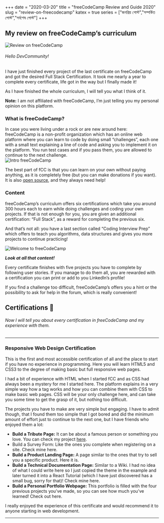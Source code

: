 +++
date = "2020-03-20"
title = "freeCodeCamp Review and Guide 2020"
slug = "review-on-freecodecamp"
katex = true
series = ["জনপ্রিয় পোস্ট","সম্পর্কিত পোস্ট","সর্বশেষ পোস্ট"]
+++

## My review on freeCodeCamp’s curriculum  
![Review on freeCodeCamp](https://miro.medium.com/max/700/1*qCOzhS9SaEm1pYQAkuGToA.jpeg "freeCodeCamp Review and Guide 2020")  

###### Hello DevCommunity!  
I have just finished every project of the last certificate on freeCodeCamp and got the desired Full Stack Certification. It took me nearly a year to complete every certificate, life got in the way but I finally made it!  

As I have finished the whole curriculum, I will tell you what I think of it.  

**Note:** I am not affiliated with freeCodeCamp, I’m just telling you my personal opinion on this platform.  


### What is freeCodeCamp?  
In case you were living under a rock or are new around here: freeCodeCamp is a non-profit organization which has an online web platform where you can learn to code by doing small “challenges”, each one with a small text explaining a line of code and asking you to implement it on the platform. You run test cases and if you pass them, you are allowed to continue to the next challenge.  
![Intro freeCodeCamp](https://miro.medium.com/max/700/1*PCMCwj6ZPK4ZAKgDAA3kag.png "freeCodeCamp Introduction")  

The best part of fCC is that you can learn on your own without paying anything, as it is completely free (but you can make donations if you want). It is also [open source](https://github.com/freeCodeCamp/freeCodeCamp), and they always need help!  

### Content
freeCodeCamp’s curriculum offers six certifications which take you around 300 hours each to earn while doing challenges and coding your own projects. If that is not enough for you, you are given an additional certification: “Full Stack”, as a reward for completing the previous six.  

And that’s not all: you have a last section called “Coding Interview Prep” which offers to teach you algorithms, data structures and gives you more projects to continue practicing!  

![Welcome to freeCodeCamp](https://miro.medium.com/max/700/1*FL62dlfNDj8DSJtOpdZpWA.png)  

**_Look at all that content!_**  

Every certificate finishes with five projects you have to complete by following user stories. If you manage to do them all, you are rewarded with a certification you can print or add to you LinkedIn’s profile!  

If you find a challenge too difficult, freeCodeCamp’s offers you a hint or the possibility to ask for help in the forum, which is really convenient!  

## Certifications 📜  

###### Now I will tell you about every certification in freeCodeCamp and my experience with them.  

---

### Responsive Web Design Certification  

This is the first and most accessible certification of all and the place to start if you have no experience in programming. Here you will learn HTML5 and CSS3 to the degree of making basic but full responsive web pages.  

I had a bit of experience with HTML when I started fCC and as CSS had always been a mystery for me I started here. The platform explains in a very simple way how a tag works and how you can combine them with CSS to make basic web pages. CSS will be your only challenge here, and can take you some time to get the grasp of it, but nothing too difficult.  

The projects you have to make are very simple but engaging. I have to admit though, that I found them too simple that I got bored and did the minimum amount of effort just to continue to the next one, but I have friends who enjoyed them a lot:  

* __Build a Tribute Page:__ It can be about a famous person or something you love. You can check my project [here](https://codepen.io/sohailmahmud/pen/vYOdGXM).  
* Build a Survey Form: Like the ones you complete when registering on a site. Check mine here.  
* __Build a Product Landing Page:__ A page similar to the ones that try to sell you a specific product. Here it is.  
* __Build a Technical Documentation Page:__ Similar to a Wiki. I had no idea of what I could write here so I just copied the theme in the example and later turned it into a React Tutorial (which I have just discovered has a small bug, sorry for that)! Check mine here.  
* __Build a Personal Portfolio Webpage:__ This portfolio is filled with the four previous projects you’ve made, so you can see how much you’ve learned! Check out here.  

I really enjoyed the experience of this certificate and would recommend it to anyone starting in web development.

---
